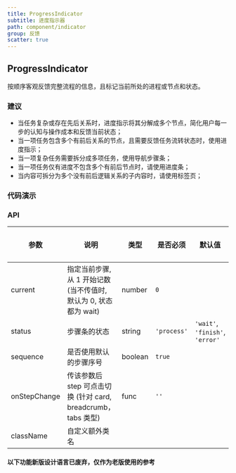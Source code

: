 ```yaml
---
title: ProgressIndicator
subtitle: 进度指示器
path: component/indicator
group: 反馈
scatter: true
---
```


## ProgressIndicator

按顺序客观反馈完整流程的信息，且标记当前所处的进程或节点和状态。

### 建议

- 当任务复杂或存在先后关系时，进度指示将其分解成多个节点，简化用户每一步的认知与操作成本和反馈当前状态；
- 当一项任务包含多个有前后关系的节点，且需要反馈任务流转状态时，使用进度指示；
- 当一项复杂任务需要拆分成多项任务，使用导航步骤条；
- 当一项任务仅有进度不包含多个有前后节点时，请使用进度条；
- 当内容可拆分为多个没有前后逻辑关系的子内容时，请使用标签页；

### 代码演示

<!-- demo-slot-1 -->
<!-- demo-slot-2 -->
<!-- demo-slot-3 -->

### API

| 参数         | 说明                                                              | 类型    | 是否必须    | 默认值                          | 备选值 |
| ------------ | ----------------------------------------------------------------- | ------- | ----------- | ------------------------------- | ------ |
| current      | 指定当前步骤, 从 1 开始记数 (当不传值时, 默认为 0, 状态都为 wait) | number  | `0`         |                                 |
| status       | 步骤条的状态                                                      | string  | `'process'` | `'wait'`, `'finish'`, `'error'` |
| sequence     | 是否使用默认的步骤序号                                            | boolean | `true`      |                                 |
| onStepChange | 传该参数后 step 可点击切换 (针对 card, breadcrumb，tabs 类型)     | func    | `''`        |                                 |
| className    | 自定义额外类名                                                    |

#### 以下功能新版设计语言已废弃，仅作为老版使用的参考

<!-- demo-slot-4 -->
